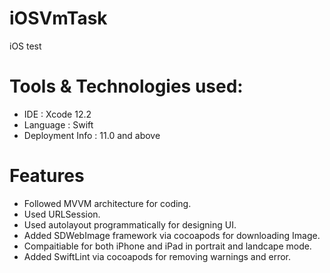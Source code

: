 # iOSVmTask
iOS test

# Tools & Technologies used:
- IDE  : Xcode 12.2
- Language : Swift
- Deployment Info : 11.0 and above

# Features
- Followed MVVM architecture for coding.
- Used URLSession.
- Used autolayout programmatically for designing UI.
- Added SDWebImage framework via cocoapods for downloading Image.
- Compaitiable for both iPhone and iPad in portrait and landcape mode.
- Added SwiftLint via cocoapods for removing warnings and error.